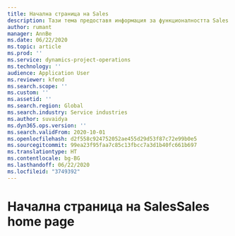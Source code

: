 ```yaml
---
title: Начална страница на Sales
description: Тази тема предоставя информация за функционалността Sales в Dynamics 365 Project operations.
author: rumant
manager: AnnBe
ms.date: 06/22/2020
ms.topic: article
ms.prod: ''
ms.service: dynamics-project-operations
ms.technology: ''
audience: Application User
ms.reviewer: kfend
ms.search.scope: ''
ms.custom: ''
ms.assetid: ''
ms.search.region: Global
ms.search.industry: Service industries
ms.author: suvaidya
ms.dyn365.ops.version: ''
ms.search.validFrom: 2020-10-01
ms.openlocfilehash: d2f558c924752052ae455d29d53f87c72e99b0e5
ms.sourcegitcommit: 99ea23f95faa7c85c13fbcc7a3d1b40fc661b697
ms.translationtype: HT
ms.contentlocale: bg-BG
ms.lasthandoff: 06/22/2020
ms.locfileid: "3749392"
---
```

# <a name="sales-home-page"></a><span data-ttu-id="66053-103">Начална страница на Sales</span><span class="sxs-lookup"><span data-stu-id="66053-103">Sales home page</span></span>
